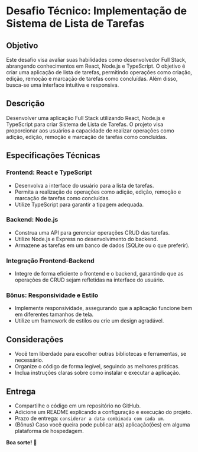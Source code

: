 # Desafio Técnico: Implementação de Sistema de Lista de Tarefas

## Objetivo

Este desafio visa avaliar suas habilidades como desenvolvedor Full Stack, abrangendo conhecimentos em React, Node.js e TypeScript. O objetivo é criar uma aplicação de lista de tarefas, permitindo operações como criação, edição, remoção e marcação de tarefas como concluídas. Além disso, busca-se uma interface intuitiva e responsiva.

## Descrição

Desenvolver uma aplicação Full Stack utilizando React, Node.js e TypeScript para criar Sistema de Lista de Tarefas. O projeto visa proporcionar aos usuários a capacidade de realizar operações como adição, edição, remoção e marcação de tarefas como concluídas.

## Especificações Técnicas

### Frontend: React e TypeScript

- Desenvolva a interface do usuário para a lista de tarefas.
- Permita a realização de operações como adição, edição, remoção e marcação de tarefas como concluídas.
- Utilize TypeScript para garantir a tipagem adequada.

### Backend: Node.js

- Construa uma API para gerenciar operações CRUD das tarefas.
- Utilize Node.js e Express no desenvolvimento do backend.
- Armazene as tarefas em um banco de dados (SQLite ou o que preferir).

### Integração Frontend-Backend

- Integre de forma eficiente o frontend e o backend, garantindo que as operações de CRUD sejam refletidas na interface do usuário.

### Bônus: Responsividade e Estilo

- Implemente responsividade, assegurando que a aplicação funcione bem em diferentes tamanhos de tela.
- Utilize um framework de estilos ou crie um design agradável.

## Considerações

- Você tem liberdade para escolher outras bibliotecas e ferramentas, se necessário.
- Organize o código de forma legível, seguindo as melhores práticas.
- Inclua instruções claras sobre como instalar e executar a aplicação.

## Entrega

- Compartilhe o código em um repositório no GitHub.
- Adicione um README explicando a configuração e execução do projeto.
- Prazo de entrega: `considerar a data combinada com cada um`.
- (Bônus) Caso você queira pode publicar a(s) aplicação(ões) em alguma plataforma de hospedagem.

**Boa sorte!** 🚀

